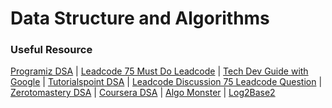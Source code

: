 # Data Structure and Algorithms

### Useful Resource
[Programiz DSA](https://www.programiz.com/dsa) | [Leadcode 75 Must Do Leadcode](https://leetcode.com/list/xi4ci4ig/) | [Tech Dev Guide with Google](https://techdevguide.withgoogle.com/paths/data-structures-and-algorithms/) | [Tutorialspoint DSA](https://www.tutorialspoint.com/data_structures_algorithms/index.htm) | [Leadcode Discussion 75 Leadcode Question](https://leetcode.com/discuss/general-discussion/460599/blind-75-leetcode-questions) | [Zerotomastery DSA](https://zerotomastery.io/courses/learn-data-structures-and-algorithms/) | [Coursera DSA](https://www.coursera.org/specializations/algorithms?irclickid=yK6wSW0YUxyPUpaSiGzNlSsVUkFzF8VVO00Y2Q0&irgwc=1&utm_medium=partners&utm_source=impact&utm_campaign=3259109&utm_content=b2c) | [Algo Monster](https://algo.monster/?sscid=71k7_iacp6&) | [Log2Base2](https://log2base2.com/dsa-interview-preparation?utm_src=youtube&utm_target=ydsvdoact&gclid=Cj0KCQjwhfipBhCqARIsAH9msblsgyAKwOClIIP9d2DrXOOCrth4zwL-sRr82K0GXy-qhM8C5qxMIZ4aAkd8EALw_wcB)
